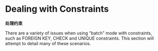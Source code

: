 # Dealing with Constraints

**处理约束**

There are a variety of issues when using “batch” mode with constraints, such as FOREIGN KEY, CHECK and UNIQUE constraints. This section will attempt to detail many of these scenarios.
